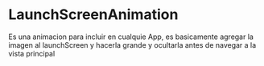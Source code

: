 # LaunchScreenAnimation
Es una animacion para incluir en cualquie App, es basicamente agregar la imagen al launchScreen y hacerla grande y ocultarla antes de navegar a la vista principal
